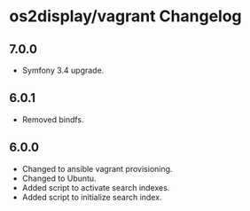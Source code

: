 # os2display/vagrant Changelog

## 7.0.0

* Symfony 3.4 upgrade.

## 6.0.1

* Removed bindfs.

## 6.0.0

* Changed to ansible vagrant provisioning.
* Changed to Ubuntu.
* Added script to activate search indexes.
* Added script to initialize search index.
